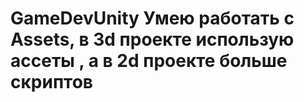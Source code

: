 # GameDevUnity Умею работать с Assets, в 3d проекте использую ассеты , а в 2d проекте больше скриптов
